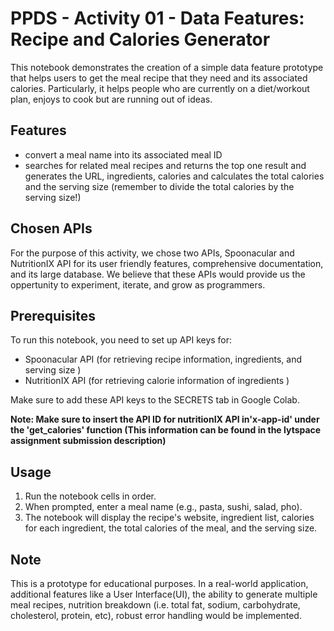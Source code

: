 # PPDS - Activity 01 - Data Features: Recipe and Calories Generator

This notebook demonstrates the creation of a simple data feature prototype that helps users to get the meal recipe that they need and its associated calories. Particularly, it helps people who are currently on a diet/workout plan, enjoys to cook but are running out of ideas. 

## Features
- convert a meal name into its associated meal ID 
- searches for related meal recipes and returns the top one result and generates the URL, ingredients, calories and calculates the total calories and the serving size (remember to divide the total calories by the serving size!)

## Chosen APIs 
For the purpose of this activity, we chose two APIs, Spoonacular and NutritionIX API for its user friendly features, comprehensive documentation, and its large database. We believe that these APIs would provide us the oppertunity to experiment, iterate, and grow as programmers.   

## Prerequisites 

To run this notebook, you need to set up API keys for:

- Spoonacular API (for retrieving recipe information, ingredients, and serving size )
- NutritionIX API (for retrieving calorie information of ingredients )
  
Make sure to add these API keys to the SECRETS tab in Google Colab.

**Note: Make sure to insert the API ID for nutritionIX API in'x-app-id' under the 'get_calories' function (This information can be found in the lytspace assignment submission description)** 


## Usage

1. Run the notebook cells in order.
2. When prompted, enter a meal name (e.g., pasta, sushi, salad, pho).
3. The notebook will display the recipe's website, ingredient list, calories for each ingredient, the total calories of the meal, and the serving size. 


## Note

This is a prototype for educational purposes. In a real-world application, additional features like a User Interface(UI), the ability to generate multiple meal recipes, nutrition breakdown (i.e. total fat, sodium, carbohydrate, cholesterol, protein, etc), robust error handling would be implemented.
